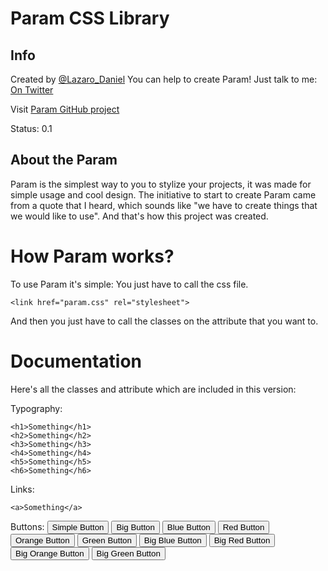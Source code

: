 Param CSS Library
=====

Info
-----

Created by [@Lazaro_Daniel](http://twitter.com/Lazaro_Daniel)
You can help to create Param! Just talk to me: [On Twitter](http://twitter.com/Lazaro_Daniel)

Visit [Param GitHub project](htts://github.com/LazaroDaniel/Param)

Status: 0.1

About the Param
----

Param is the simplest way to you to stylize your projects, it was made for simple usage and cool design. The initiative to start to create Param came from a quote that I heard, which sounds like "we have to create things that we would like to use". And that's how this project was created.


How Param works?
=====
To use Param it's simple: You just have to call the css file.

	<link href="param.css" rel="stylesheet">

And then you just have to call the classes on the attribute that you want to.

Documentation
======

Here's all the classes and attribute which are included in this version:

Typography:

	<h1>Something</h1>
	<h2>Something</h2>
	<h3>Something</h3>
	<h4>Something</h4>
	<h5>Something</h5>
	<h6>Something</h6>

Links:

	<a>Something</a>

Buttons:
	<button class="bt">Simple Button</button>
	<button class="btgde">Big Button</button>
	<button class="bt btazul">Blue Button</button>
	<button class="bt btverm">Red Button</button>
	<button class="bt btla">Orange Button</button>
	<button class="bt btverd">Green Button</button>
	<button class="btgde btazul">Big Blue Button</button>
	<button class="btgde btverm">Big Red Button</button>
	<button class="btgde btla">Big Orange Button</button>
	<button class="btgde btverd">Big Green Button</button>